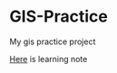 # GIS-Practice
My gis practice project

[Here](https://hackmd.io/@RXiau6/SyTtKhXz5) is learning note
